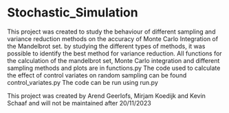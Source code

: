 # Stochastic_Simulation

This project was created to study the behaviour of different sampling and variance reduction methods on the accuracy of Monte Carlo Integration of the Mandelbrot set.
by studying the different types of methods, it was possible to identify the best method for variance reduction.
All functions for the calculation of the mandelbrot set, Monte Carlo integration and different sampling methods and plots are in functions.py
The code used to calculate the effect of control variates on random sampling can be found control_variates.py
The code can be run using run.py

This project was created by Arend Geerlofs, Mirjam Koedijk and Kevin Schaaf and will not be maintained after 20/11/2023
